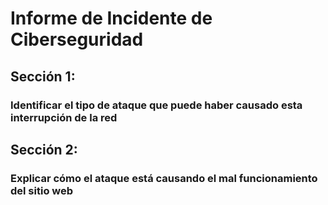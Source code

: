 # Informe de Incidente de Ciberseguridad

## Sección 1: 
### Identificar el tipo de ataque que puede haber causado esta interrupción de la red

## Sección 2: 
### Explicar cómo el ataque está causando el mal funcionamiento del sitio web
